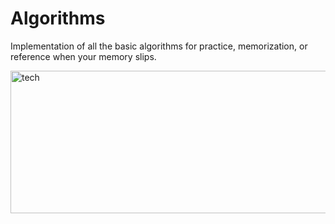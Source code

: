 # Algorithms
Implementation of all the basic algorithms for practice, memorization, or reference when your memory slips.

<img src="https://media.giphy.com/media/oAIgbKFDB2m08/giphy.gif" alt="tech" style="width:700px;height:228px;">
